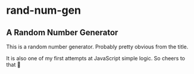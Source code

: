 # rand-num-gen
## A Random Number Generator

This is a random number generator.
Probably pretty obvious from the title.

It is also one of my first attempts at JavaScript simple logic.
So cheers to that 🍺